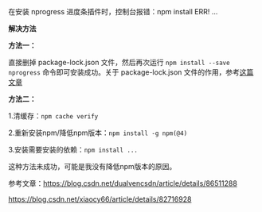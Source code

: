在安装 nprogress 进度条插件时，控制台报错：npm install ERR! ...

**解决方法**

**方法一：**

直接删掉 package-lock.json 文件，然后再次运行 `npm install --save nprogress` 命令即可安装成功。关于 package-lock.json 文件的作用，参考[这篇文章](https://www.cnblogs.com/wangweizhang/p/10530294.html)



**方法二：**

1.清缓存：`npm cache verify`

2.重新安装npm/降低npm版本：`npm install -g npm(@4)`

3.安装需要安装的依赖：`npm install ...`

这种方法未成功，可能是我没有降低npm版本的原因。



参考文章：<https://blog.csdn.net/dualvencsdn/article/details/86511288>

<https://blog.csdn.net/xiaocy66/article/details/82716928>